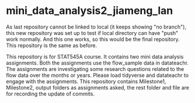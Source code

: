 # mini_data_analysis2_jiameng_lan
As last repository cannot be linked to local (it keeps showing "no branch"), this new repository was set up to test if local directory can have "push" work normally. And this one works, so this would be the final repository.
This repository is the same as before.

This repository is for STAT545A course. It contains two mini data analysis assignments. Both the assignments use the flow_sample data in datateachr. 
The assignments are investigating some research questions related to the flow data over the months or years. 
Please load tidyverse and datateachr to engage with the assignments.
This repository contains Milestone1, Milestone2, output folders as assignments asked, the rest folder and file are for recording the update of commits.
